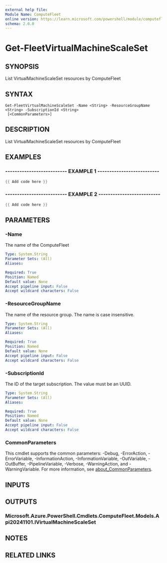 ```yaml
---
external help file:
Module Name: ComputeFleet
online version: https://learn.microsoft.com/powershell/module/computefleet/get-fleetvirtualmachinescaleset
schema: 2.0.0
---
```


# Get-FleetVirtualMachineScaleSet

## SYNOPSIS
List VirtualMachineScaleSet resources by ComputeFleet

## SYNTAX

```
Get-FleetVirtualMachineScaleSet -Name <String> -ResourceGroupName <String> -SubscriptionId <String>
 [<CommonParameters>]
```

## DESCRIPTION
List VirtualMachineScaleSet resources by ComputeFleet

## EXAMPLES

### -------------------------- EXAMPLE 1 --------------------------
```powershell
{{ Add code here }}
```



### -------------------------- EXAMPLE 2 --------------------------
```powershell
{{ Add code here }}
```



## PARAMETERS

### -Name
The name of the ComputeFleet

```yaml
Type: System.String
Parameter Sets: (All)
Aliases:

Required: True
Position: Named
Default value: None
Accept pipeline input: False
Accept wildcard characters: False
```

### -ResourceGroupName
The name of the resource group.
The name is case insensitive.

```yaml
Type: System.String
Parameter Sets: (All)
Aliases:

Required: True
Position: Named
Default value: None
Accept pipeline input: False
Accept wildcard characters: False
```

### -SubscriptionId
The ID of the target subscription.
The value must be an UUID.

```yaml
Type: System.String
Parameter Sets: (All)
Aliases:

Required: True
Position: Named
Default value: None
Accept pipeline input: False
Accept wildcard characters: False
```

### CommonParameters
This cmdlet supports the common parameters: -Debug, -ErrorAction, -ErrorVariable, -InformationAction, -InformationVariable, -OutVariable, -OutBuffer, -PipelineVariable, -Verbose, -WarningAction, and -WarningVariable. For more information, see [about_CommonParameters](http://go.microsoft.com/fwlink/?LinkID=113216).

## INPUTS

## OUTPUTS

### Microsoft.Azure.PowerShell.Cmdlets.ComputeFleet.Models.Api20241101.IVirtualMachineScaleSet

## NOTES

## RELATED LINKS

